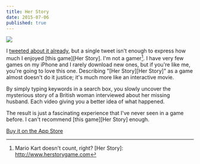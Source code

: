 ```yaml
---
title: Her Story
date: 2015-07-06
published: true
---
```


![](http://cl.ly/image/1Z0M0W0S3V1M/1)

I [tweeted about it already](https://twitter.com/vernalkick/status/617362664403156993), but a single tweet isn't enough to express how much I enjoyed [this game][Her Story]. I'm not a gamer[^1]. I have very few games on my iPhone and I rarely download new ones, but if you're like me, you're going to love this one. Describing "[Her Story][Her Story]" as a game almost doesn't do it justice; it's much more like an interactive movie.

By simply typing keywords in a search box, you slowly uncover the mysterious story of a British woman interviewed about her missing husband. Each video giving you a better idea of what happened.

The result is just a fascinating experience that I've never seen in a game before. I can't recommend [this game][Her Story] enough.

[Buy it on the App Store](http://itunes.com/apps/sambarlow/herstory)

[^1]: Mario Kart doesn't count, right?
[Her Story]: http://www.herstorygame.com
